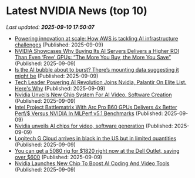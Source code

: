 # Latest NVIDIA News (top 10)
_Last updated: **2025-09-10 17:50:07**_

- [Powering innovation at scale: How AWS is tackling AI infrastructure challenges](https://aws.amazon.com/blogs/machine-learning/powering-innovation-at-scale-how-aws-is-tackling-ai-infrastructure-challenges/) (Published: 2025-09-09)
- [NVIDIA Showcases Why Buying Its AI Servers Delivers a Higher ROI Than Even ‘Free’ GPUs: “The More You Buy, the More You Save”](https://wccftech.com/nvidia-showcases-why-buying-its-ai-servers-delivers-a-higher-return-on-investment-than-even-free-gpus/) (Published: 2025-09-09)
- [Is the AI bubble about to burst? There’s mounting data suggesting it might be](https://fortune.com/2025/09/09/is-the-ai-bubble-about-to-burst-theres-mounting-data-suggesting-it-might-be/) (Published: 2025-09-09)
- [Tech Leader Powering AI Revolution Joins Nvidia, Palantir On Elite List. Here's Why](https://biztoc.com/x/141a0270eb3b25c3) (Published: 2025-09-09)
- [Nvidia Unveils New Chip System For AI Video, Software Creation](https://www.ndtvprofit.com/technology/nvidia-unveils-new-chip-system-for-ai-video-software-creation) (Published: 2025-09-09)
- [Intel Project Battlematrix With Arc Pro B60 GPUs Delivers 4x Better Perf/$ Versus NVIDIA In MLPerf v5.1 Benchmarks](https://wccftech.com/intel-project-battlematrix-arc-pro-b60-gpus-4x-perf-versus-nvidia-mlperf-v5-1-benchmarks/) (Published: 2025-09-09)
- [Nvidia unveils AI chips for video, software generation](https://biztoc.com/x/457371ee94cafe9a) (Published: 2025-09-09)
- [Logitech G Cloud arrives in black in the US but in limited quantities](https://www.notebookcheck.net/Logitech-G-Cloud-arrives-in-black-in-the-US-but-in-limited-quantities.1109573.0.html) (Published: 2025-09-09)
- [You can get a 5080 rig for $1820 right now at the Dell Outlet, saving over $600](https://www.rockpapershotgun.com/you-can-get-a-5080-rig-for-1820-right-now-at-the-dell-outlet-saving-over-600) (Published: 2025-09-09)
- [Nvidia Launches New Chip To Boost AI Coding And Video Tools](https://biztoc.com/x/e4ddda9a81b7258b) (Published: 2025-09-09)
